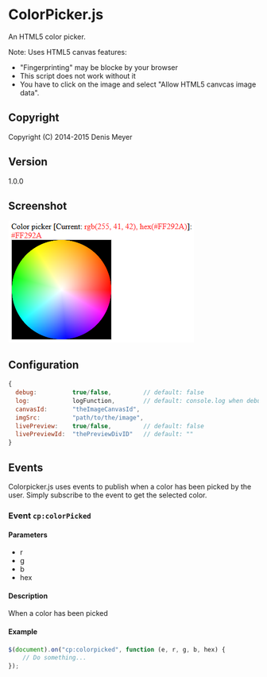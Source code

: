 # ColorPicker.js

An HTML5 color picker.

Note: Uses HTML5 canvas features:

* "Fingerprinting" may be blocke by your browser
* This script does not work without it
* You have to click on the image and select "Allow HTML5 canvcas image data".

## Copyright

Copyright (C) 2014-2015 Denis Meyer

## Version

1.0.0

## Screenshot

![Screenshot](img/screenshot.png?raw=true)

## Configuration

```javascript
{
  debug:          true/false,         // default: false
  log:            logFunction,        // default: console.log when debug == true
  canvasId:       "theImageCanvasId",
  imgSrc:         "path/to/the/image",
  livePreview:    true/false,         // default: false
  livePreviewId:  "thePreviewDivID"   // default: ""
}
```

## Events

Colorpicker.js uses events to publish when a color has been picked by the user.
Simply subscribe to the event to get the selected color.

### Event `cp:colorPicked`

#### Parameters

* r
* g
* b
* hex

#### Description

When a color has been picked

#### Example

```javascript
$(document).on("cp:colorpicked", function (e, r, g, b, hex) {
    // Do something...
});
```
